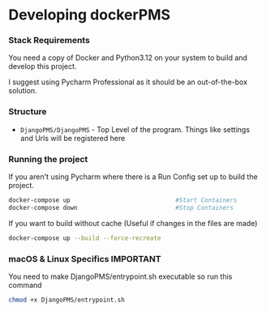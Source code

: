 # Developing dockerPMS

### Stack Requirements

You need a copy of Docker and Python3.12 on your system to build and develop this project.

I suggest using Pycharm Professional as it should be an out-of-the-box solution.

### Structure

- `DjangoPMS/DjangoPMS` - Top Level of the program. Things like settings and Urls will be registered here


### Running the project
If you aren't using Pycharm where there is a Run Config set up to build the project.
```bash
docker-compose up                             #Start Containers
docker-compose down                           #Stop Containers
```
If you want to build without cache (Useful if changes in the files are made)
```bash
docker-compose up --build --force-recreate
```


### macOS & Linux Specifics **IMPORTANT**
You need to make DjangoPMS/entrypoint.sh executable so run this command

```bash
chmod +x DjangoPMS/entrypoint.sh
```
